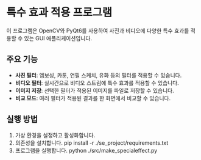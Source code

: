 # 특수 효과 적용 프로그램

이 프로그램은 OpenCV와 PyQt6를 사용하여 사진과 비디오에 다양한 특수 효과를 적용할 수 있는 GUI 애플리케이션입니다.

## 주요 기능
- **사진 필터**: 엠보싱, 카툰, 연필 스케치, 유화 등의 필터를 적용할 수 있습니다.
- **비디오 필터**: 실시간으로 비디오 스트림에 특수 효과를 적용할 수 있습니다.
- **이미지 저장**: 선택한 필터가 적용된 이미지를 파일로 저장할 수 있습니다.
- **비교 모드**: 여러 필터가 적용된 결과를 한 화면에서 비교할 수 있습니다.

## 실행 방법
1. 가상 환경을 설정하고 활성화합니다.
2. 의존성을 설치합니다.
  pip install -r ./se_project/requirements.txt
3. 프로그램을 실행합니다.
  python ./src/make_specialeffect.py